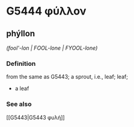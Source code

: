 # G5444 φύλλον

## phýllon

_(fool'-lon | FOOL-lone | FYOOL-lone)_

### Definition

from the same as G5443; a sprout, i.e., leaf; leaf; 

- a leaf

### See also

[[G5443|G5443 φυλή]]
